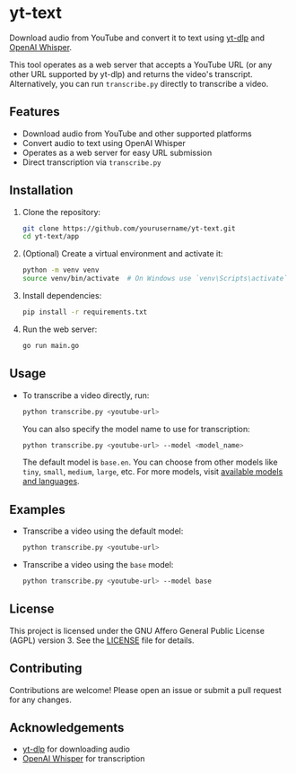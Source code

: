 # yt-text

Download audio from YouTube and convert it to text using [yt-dlp](https://github.com/yt-dlp/yt-dlp) and [OpenAI Whisper](https://github.com/openai/whisper).

This tool operates as a web server that accepts a YouTube URL (or any other URL supported by yt-dlp) and returns the video's transcript. Alternatively, you can run `transcribe.py` directly to transcribe a video.

## Features

-   Download audio from YouTube and other supported platforms
-   Convert audio to text using OpenAI Whisper
-   Operates as a web server for easy URL submission
-   Direct transcription via `transcribe.py`

## Installation

1. Clone the repository:
    ```sh
    git clone https://github.com/yourusername/yt-text.git
    cd yt-text/app
    ```
2. (Optional) Create a virtual environment and activate it:
    ```sh
    python -m venv venv
    source venv/bin/activate  # On Windows use `venv\Scripts\activate`
    ```
3. Install dependencies:
    ```sh
    pip install -r requirements.txt
    ```
4. Run the web server:
    ```sh
    go run main.go
    ```

## Usage

-   To transcribe a video directly, run:
    ```sh
    python transcribe.py <youtube-url>
    ```
    You can also specify the model name to use for transcription:
    ```sh
    python transcribe.py <youtube-url> --model <model_name>
    ```
    The default model is `base.en`. You can choose from other models like `tiny`, `small`, `medium`, `large`, etc. For more models, visit [available models and languages](https://github.com/openai/whisper?tab=readme-ov-file#available-models-and-languages).

## Examples

-   Transcribe a video using the default model:
    ```sh
    python transcribe.py <youtube-url>
    ```
-   Transcribe a video using the `base` model:
    ```sh
    python transcribe.py <youtube-url> --model base
    ```

## License

This project is licensed under the GNU Affero General Public License (AGPL) version 3. See the [LICENSE](LICENSE) file for details.

## Contributing

Contributions are welcome! Please open an issue or submit a pull request for any changes.

## Acknowledgements

-   [yt-dlp](https://github.com/yt-dlp/yt-dlp) for downloading audio
-   [OpenAI Whisper](https://github.com/openai/whisper) for transcription
